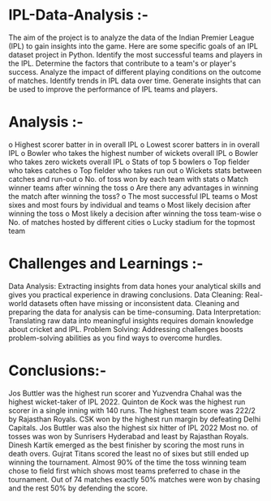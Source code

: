 # IPL-Data-Analysis :-

The aim of the project is to analyze the data of the Indian Premier League (IPL) to gain insights into the game.
Here are some specific goals of an IPL dataset project in Python.
Identify the most successful teams and players in the IPL.
Determine the factors that contribute to a team's or player's success.
Analyze the impact of different playing conditions on the outcome of matches.
Identify trends in IPL data over time.
Generate insights that can be used to improve the performance of IPL teams and players.

# Analysis :-
o Highest scorer batter in in overall IPL
o Lowest scorer batters in in overall IPL
o Bowler who takes the highest number of wickets overall IPL
o Bowler who takes zero wickets overall IPL
o Stats of top 5 bowlers
o Top fielder who takes catches
o Top fielder who takes run out
o Wickets stats between catches and run-out
o No. of toss won by each team with stats
o Match winner teams after winning the toss
o Are there any advantages in winning the match after winning the toss?
o The most successful IPL teams
o Most sixes and most fours by individual and teams
o Most likely decision after winning the toss
o Most likely a decision after winning the toss team-wise
o No. of matches hosted by different cities
o Lucky stadium for the topmost team

# Challenges and Learnings :-
Data Analysis: Extracting insights from data hones your analytical skills and gives you practical experience in drawing conclusions.
Data Cleaning: Real-world datasets often have missing or inconsistent data. Cleaning and preparing the data for analysis can be time-consuming.
Data Interpretation: Translating raw data into meaningful insights requires domain knowledge about cricket and IPL.
Problem Solving: Addressing challenges boosts problem-solving abilities as you find ways to overcome hurdles.

# Conclusions:- 
Jos Buttler was the highest run scorer and Yuzvendra Chahal was the highest wicket-taker of IPL 2022.
Quinton de Kock was the highest run scorer in a single inning with 140 runs.
The highest team score was 222/2 by Rajasthan Royals.
CSK won by the highest run margin by defeating Delhi Capitals.
Jos Buttler was also the highest six hitter of IPL 2022
Most no. of tosses was won by Sunrisers Hyderabad and least by Rajasthan Royals.
Dinesh Kartik emerged as the best finisher by scoring the most runs in death overs.
Gujrat Titans scored the least no of sixes but still ended up winning the tournament.
Almost 90% of the time the toss winning team chose to field first which shows most teams preferred to chase in the tournament.
Out of 74 matches exactly 50% matches were won by chasing and the rest 50% by defending the score.
